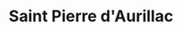 ---
title: Saint Pierre d'Aurillac
url: /saint-pierre-daurillac/
latitude: 44.572
longitude: -0.191
---